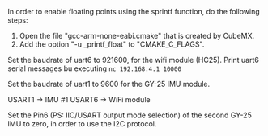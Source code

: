 In order to enable floating points using the sprintf function, do the following steps:
1. Open the file "gcc-arm-none-eabi.cmake" that is created by CubeMX.
2. Add the option "-u _printf_float" to "CMAKE_C_FLAGS".

Set the baudrate of uart6 to 921600, for the wifi module (HC25).
Print uart6 serial messages bu executing `nc 192.168.4.1 10000`

Set the baudrate of uart1 to 9600 for the GY-25 IMU module.

USART1 -> IMU #1
USART6 -> WiFi module

Set the Pin6 (PS: IIC/USART output mode selection) of the second GY-25 IMU to zero, in order to use the I2C protocol.